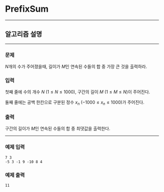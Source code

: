 # PrefixSum
---
## 알고리즘 설명

---
### 문제
$N$개의 수가 주어졌을때, 길이가 $M$인 연속된 수들의 합 중 가장 큰 것을 출력하라. 

### 입력
첫째 줄에 수의 개수 $N$ $(1 ≤ N ≤ 1000)$, 구간의 길이 $M$ $(1 ≤ M ≤ N)$이 주어진다.

둘째 줄에는 공백 한칸으로 구분된 정수 $x_n$ $(-1000 ≤ x_n ≤ 1000)$가 주어진다. 

### 출력
구간의 길이가 $M$인 연속된 수들의 합 중 최댓값을 출력한다.

---
### 예제 입력
```
7 3
-5 3 -1 9 -10 8 4
```

### 예제 출력
```
11
```
